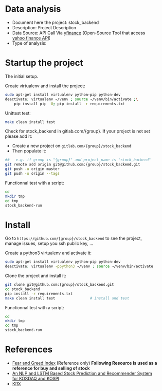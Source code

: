 # Data analysis
- Document here the project: 
  stock_backend
- Description: 
  Project Description
- Data Source: 
  API Call Via [yfinance](https://pypi.org/project/yfinance/) (Open-Source Tool that access [yahoo finance API](https://python-yahoofinance.readthedocs.io/en/latest/api.html))
- Type of analysis:
  

# Startup the project

The initial setup.

Create virtualenv and install the project:
```bash
sudo apt-get install virtualenv python-pip python-dev
deactivate; virtualenv ~/venv ; source ~/venv/bin/activate ;\
    pip install pip -U; pip install -r requirements.txt
```

Unittest test:
```bash
make clean install test
```

Check for stock_backend in gitlab.com/{group}.
If your project is not set please add it:

- Create a new project on `gitlab.com/{group}/stock_backend`
- Then populate it:

```bash
##   e.g. if group is "{group}" and project_name is "stock_backend"
git remote add origin git@github.com:{group}/stock_backend.git
git push -u origin master
git push -u origin --tags
```

Functionnal test with a script:

```bash
cd
mkdir tmp
cd tmp
stock_backend-run
```

# Install

Go to `https://github.com/{group}/stock_backend` to see the project, manage issues,
setup you ssh public key, ...

Create a python3 virtualenv and activate it:

```bash
sudo apt-get install virtualenv python-pip python-dev
deactivate; virtualenv -ppython3 ~/venv ; source ~/venv/bin/activate
```

Clone the project and install it:

```bash
git clone git@github.com:{group}/stock_backend.git
cd stock_backend
pip install -r requirements.txt
make clean install test                # install and test
```
Functionnal test with a script:

```bash
cd
mkdir tmp
cd tmp
stock_backend-run
```

# References

- [Fear and Greed Index](https://www.liberatedstocktrader.com/fear-and-greed-index/) (Reference only)
  **Following Resource is used as a reference for buy and selling of stock**
- [An NLP and LSTM Based Stock Prediction and Recommender System for KOSDAQ and KOSPI](https://www.researchgate.net/publication/349071337_An_NLP_and_LSTM_Based_Stock_Prediction_and_Recommender_System_for_KOSDAQ_and_KOSPI)
- [KRX](https://global.krx.co.kr/contents/GLB/03/0308/0308010000/GLB0308010000.jsp)

